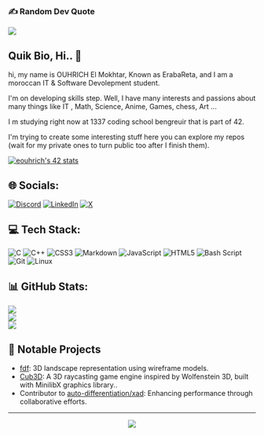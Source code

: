 ### ✍️ Random Dev Quote
![](https://quotes-github-readme.vercel.app/api?type=horizontal&theme=merko)
## Quik Bio, Hi.. 👋
hi, my name is OUHRICH El Mokhtar, Known as ErabaReta, and I am a moroccan IT & Software Devolepment student.

I'm on developing skills step. Well, I have many interests  and passions about many things like IT , Math, Science, Anime, Games, chess, Art ...

I m studying right now at 1337 coding school bengreuir that is part of 42.

I'm trying to create some interesting stuff here you can explore my repos (wait for my private ones to turn public too after I finish them).

[![eouhrich's 42 stats](https://badge.mediaplus.ma/greenbinary/eouhrich)](https://github.com/oakoudad/badge42)



## 🌐 Socials:
[![Discord](https://img.shields.io/badge/Discord-%237289DA.svg?logo=discord&logoColor=white)](https://discord.gg/https://discord.gg/ErabaReta) [![LinkedIn](https://img.shields.io/badge/LinkedIn-%230077B5.svg?logo=linkedin&logoColor=white)](https://linkedin.com/in/el-mokhtar-ouhrich) [![X](https://img.shields.io/badge/X-black.svg?logo=X&logoColor=white)](https://x.com/Mokhtar_Ouhrich) 

## 💻 Tech Stack:
![C](https://img.shields.io/badge/c-%2300599C.svg?style=for-the-badge&logo=c&logoColor=white) ![C++](https://img.shields.io/badge/c++-%2300599C.svg?style=for-the-badge&logo=c%2B%2B&logoColor=white) ![CSS3](https://img.shields.io/badge/css3-%231572B6.svg?style=for-the-badge&logo=css3&logoColor=white) ![Markdown](https://img.shields.io/badge/markdown-%23000000.svg?style=for-the-badge&logo=markdown&logoColor=white) ![JavaScript](https://img.shields.io/badge/javascript-%23323330.svg?style=for-the-badge&logo=javascript&logoColor=%23F7DF1E) ![HTML5](https://img.shields.io/badge/html5-%23E34F26.svg?style=for-the-badge&logo=html5&logoColor=white) ![Bash Script](https://img.shields.io/badge/bash_script-%23121011.svg?style=for-the-badge&logo=gnu-bash&logoColor=white) ![Git](https://img.shields.io/badge/git-%23F05033.svg?style=for-the-badge&logo=git&logoColor=white) ![Linux](https://img.shields.io/badge/Linux-FCC624?style=for-the-badge&logo=linux&logoColor=black)
## 📊 GitHub Stats:
![](https://github-readme-stats.vercel.app/api?username=ErabaReta&theme=chartreuse-dark&hide_border=false&include_all_commits=true&count_private=true)<br/>
![](https://nirzak-streak-stats.vercel.app/?user=ErabaReta&theme=chartreuse-dark&hide_border=false)<br/>
![](https://github-readme-stats.vercel.app/api/top-langs/?username=ErabaReta&theme=chartreuse-dark&hide_border=false&include_all_commits=true&count_private=true&layout=compact)


## 📌 Notable Projects

- [fdf](https://github.com/ErabaReta/fdf): 3D landscape representation using wireframe models.
- [Cub3D](https://github.com/radouane-tamouss/Cub3d): A 3D raycasting game engine inspired by Wolfenstein 3D, built with MinilibX graphics library..
- Contributor to [auto-differentiation/xad](https://github.com/auto-differentiation/xad): Enhancing performance through collaborative efforts.

---
<p align="center">
  <img src="https://readme-typing-svg.herokuapp.com?font=Press+Start+2P&pause=1000&color=00FF41&random=true&width=550&lines=Hi+there!+I'm+ErabaReta;I+love+building+cool+stuff;connect+with+me+via+linkedIn;star+my+repos;follow+my+github;follow+me+on+X" />
</p>
